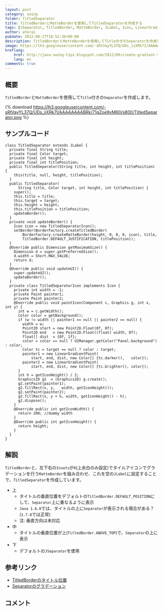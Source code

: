 ```yaml
---
layout: post
category: swing
folder: TitledSeparator
title: TitledBorderとMatteBorderを使用してTitledSeparatorを作成する
tags: [JSeparator, TitledBorder, MatteBorder, JLabel, Icon, LinearGradientPaint]
author: aterai
pubdate: 2012-08-27T18:52:36+09:00
description: TitledBorderとMatteBorderを使用してTitle付きのSeparatorを作成します。
image: https://lh3.googleusercontent.com/-sRtVayYL37Q/UDs_iiXRk7I/AAAAAAAABRk/71qZoe9vM60/s800/TitledSeparator.png
hreflang:
    href: http://java-swing-tips.blogspot.com/2012/09/create-gradient-titled-separator.html
    lang: en
comments: true
---
```

## 概要
`TitledBorder`と`MatteBorder`を使用して`Title`付きの`Separator`を作成します。

{% download https://lh3.googleusercontent.com/-sRtVayYL37Q/UDs_iiXRk7I/AAAAAAAABRk/71qZoe9vM60/s800/TitledSeparator.png %}

## サンプルコード
<pre class="prettyprint"><code>class TitledSeparator extends JLabel {
  private final String title;
  private final Color target;
  private final int height;
  private final int titlePosition;
  public TitledSeparator(String title, int height, int titlePosition) {
    this(title, null, height, titlePosition);
  }
  public TitledSeparator(
      String title, Color target, int height, int titlePosition) {
    super();
    this.title = title;
    this.target = target;
    this.height = height;
    this.titlePosition = titlePosition;
    updateBorder();
  }
  private void updateBorder() {
    Icon icon = new TitledSeparatorIcon();
    setBorder(BorderFactory.createTitledBorder(
        BorderFactory.createMatteBorder(height, 0, 0, 0, icon), title,
        TitledBorder.DEFAULT_JUSTIFICATION, titlePosition));
  }
  @Override public Dimension getMaximumSize() {
    Dimension d = super.getPreferredSize();
    d.width = Short.MAX_VALUE;
    return d;
  }
  @Override public void updateUI() {
    super.updateUI();
    updateBorder();
  }
  private class TitledSeparatorIcon implements Icon {
    private int width = -1;
    private Paint painter1;
    private Paint painter2;
    @Override public void paintIcon(Component c, Graphics g, int x, int y) {
      int w = c.getWidth();
      Color color = getBackground();
      if (w != width || painter1 == null || painter2 == null) {
        width = w;
        Point2D start = new Point2D.Float(0f, 0f);
        Point2D end   = new Point2D.Float((float) width, 0f);
        float[] dist  = {0f, 1f};
        color = color == null ? UIManager.getColor("Panel.background") : color;
        Color tc = target == null ? color : target;
        painter1 = new LinearGradientPaint(
            start, end, dist, new Color[] {tc.darker(),   color});
        painter2 = new LinearGradientPaint(
            start, end, dist, new Color[] {tc.brighter(), color});
      }
      int h = getIconHeight() / 2;
      Graphics2D g2  = (Graphics2D) g.create();
      g2.setPaint(painter1);
      g2.fillRect(x, y,   width, getIconHeight());
      g2.setPaint(painter2);
      g2.fillRect(x, y + h, width, getIconHeight() - h);
      g2.dispose();
    }
    @Override public int getIconWidth() {
      return 200; //dummy width
    }
    @Override public int getIconHeight() {
      return height;
    }
  }
}
</code></pre>

## 解説
`TitledBorder`と、左下右の`Insets`が`0`(上余白のみ設定)でタイルアイコンでグラデーションを行う`MatteBorder`を組み合わせ、これを空の`JLabel`に設定することで、`TitledSeparator`を作成しています。

- 上
    - タイトルの垂直位置をデフォルトの`TitledBorder.DEFAULT_POSITION`にして、`Separator`上に重なるように表示
    - `Java 1.6.0`では、タイトルの上に`Separator`が表示される場合がある？(`1.7.0`では正常)
    - 注: 垂直方向は未対応
- 中
    - タイトルの垂直位置が上(`TitledBorder.ABOVE_TOP`)で、`Separator`の上に表示
- 下
    - デフォルトの`JSeparator`を使用

<!-- dummy comment line for breaking list -->

## 参考リンク
- [TitledBorderのタイトル位置](http://ateraimemo.com/Swing/TitledBorder.html)
- [Separatorのグラデーション](http://ateraimemo.com/Swing/Gradient.html)

<!-- dummy comment line for breaking list -->

## コメント
